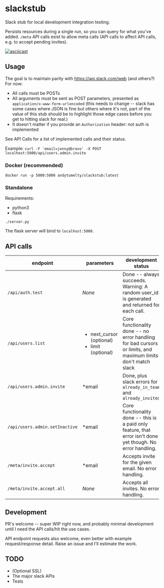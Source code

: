# slackstub
Slack stub for local development integration testing.

Persists resources during a single run, so you can query for what you've added.
`/meta` API calls exist to allow meta calls (API calls to affect API calls,
  e.g. to accept pending invites).

[![asciicast](https://asciinema.org/a/sz25qnLTcPzrigx9OPGHfrIMV.png)](https://asciinema.org/a/sz25qnLTcPzrigx9OPGHfrIMV)

## Usage

The goal is to maintain parity with https://api.slack.com/web (and others?) For now:
- All calls must be POSTs
- All arguments must be sent as POST parameters, presented as `application/x-www-form-urlencoded` (this needs to change -- slack has some cases where JSON is fine but others where it's not, part of the value of this stub should be to highlight those edge cases before you get to hitting slack for real.)
- It doesn't matter if you provide an `Authorization` header: not auth is implemented

See API Calls for a list of implemented calls and their status.

Example: `curl -F 'email=jonny@bravo' -X POST localhost:5000/api/users.admin.invite`

### Docker (recommended)

`docker run -p 5000:5000 andytumelty/slackstub:latest`

### Standalone

Requirements:
- python3
- flask

`./server.py`

The flask server will bind to `localhost:5000`.


## API calls


|endpoint|parameters|development status|
|---|---|---|
|`/api/auth.test`| _None_ | Done -- always succeeds. Warning: A random user_id is generated and returned for each call.|
|`/api/users.list`| <ul><li>next_cursor (optional)</li><li>limit (optional)</li></ul> | Core functionality done -- no error handling for bad cursors or limits, and maximum limits don't match slack|
|`/api/users.admin.invite`| *email | Done, plus slack errors for `already_in_team` and `already_invited` |
|`/api/users.admin.setInactive`| *email | Core functionality done -- this is a paid only feature, that error isn't done yet though. No error handling. |
|`/meta/invite.accept`| *email | Accepts invite for the given email. No error handling. |
|`/meta/invite.accept.all`| _None_ | Accepts all invites. No error handling. |


## Development

PR's welcome -- super WIP right now, and probably minimal development until I
need the API calls/hit the use cases.

API endpoint requests also welcome, even better with example request/response
detail. Raise an issue and I'll estimate the work.

## TODO

- (Optional SSL)
- The major slack APIs
- Tests
